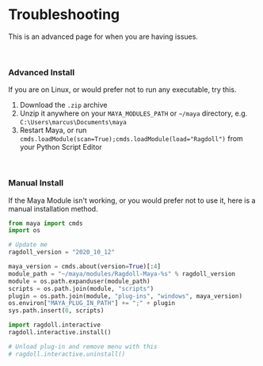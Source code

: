 # Troubleshooting

This is an advanced page for when you are having issues.

<br>

### Advanced Install

If you are on Linux, or would prefer not to run any executable, try this.

1. Download the `.zip` archive
1. Unzip it anywhere on your `MAYA_MODULES_PATH` or `~/maya` directory, e.g. `C:\Users\marcus\Documents\maya`
1. Restart Maya, or run `cmds.loadModule(scan=True);cmds.loadModule(load="Ragdoll")` from your Python Script Editor

<br>

### Manual Install

If the Maya Module isn't working, or you would prefer not to use it, here is a manual installation method.

```py
from maya import cmds
import os

# Update me
ragdoll_version = "2020_10_12"

maya_version = cmds.about(version=True)[:4]
module_path = "~/maya/modules/Ragdoll-Maya-%s" % ragdoll_version
module = os.path.expanduser(module_path)
scripts = os.path.join(module, "scripts")
plugin = os.path.join(module, "plug-ins", "windows", maya_version)
os.environ["MAYA_PLUG_IN_PATH"] += ";" + plugin
sys.path.insert(0, scripts)

import ragdoll.interactive
ragdoll.interactive.install()

# Unload plug-in and remove menu with this
# ragdoll.interactive.uninstall()
```
